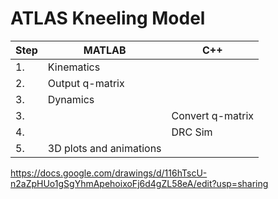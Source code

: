 # ATLAS Kneeling Model

| Step | MATLAB| C++ |
| ------------- | ------------- | ------------- |
| 1. | Kinematics  | |
| 2. | Output q-matrix  | |
| 3. | Dynamics | |
| 3. | |  Convert q-matrix |
| 4. | |  DRC Sim |
| 5. | 3D plots and animations| |

https://docs.google.com/drawings/d/116hTscU-n2aZpHUo1gSgYhmApehoixoFj6d4gZL58eA/edit?usp=sharing
